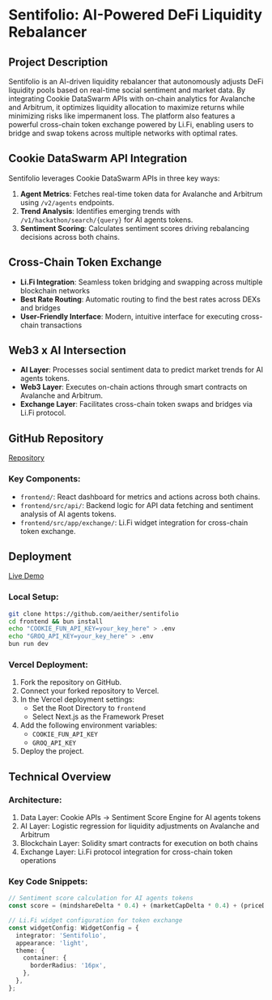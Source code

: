 # Sentifolio: AI-Powered DeFi Liquidity Rebalancer

## Project Description

Sentifolio is an AI-driven liquidity rebalancer that autonomously adjusts DeFi liquidity pools based on real-time social sentiment and market data. By integrating Cookie DataSwarm APIs with on-chain analytics for Avalanche and Arbitrum, it optimizes liquidity allocation to maximize returns while minimizing risks like impermanent loss. The platform also features a powerful cross-chain token exchange powered by Li.Fi, enabling users to bridge and swap tokens across multiple networks with optimal rates.

## Cookie DataSwarm API Integration

Sentifolio leverages Cookie DataSwarm APIs in three key ways:

1. **Agent Metrics**: Fetches real-time token data for Avalanche and Arbitrum using `/v2/agents` endpoints.
2. **Trend Analysis**: Identifies emerging trends with `/v1/hackathon/search/{query}` for AI agents tokens.
3. **Sentiment Scoring**: Calculates sentiment scores driving rebalancing decisions across both chains.

## Cross-Chain Token Exchange

- **Li.Fi Integration**: Seamless token bridging and swapping across multiple blockchain networks
- **Best Rate Routing**: Automatic routing to find the best rates across DEXs and bridges
- **User-Friendly Interface**: Modern, intuitive interface for executing cross-chain transactions

## Web3 x AI Intersection

- **AI Layer**: Processes social sentiment data to predict market trends for AI agents tokens.
- **Web3 Layer**: Executes on-chain actions through smart contracts on Avalanche and Arbitrum.
- **Exchange Layer**: Facilitates cross-chain token swaps and bridges via Li.Fi protocol.

## GitHub Repository

 [Repository](https://github.com/aeither/sentifolio)

### Key Components:
- `frontend/`: React dashboard for metrics and actions across both chains.
- `frontend/src/api/`: Backend logic for API data fetching and sentiment analysis of AI agents tokens.
- `frontend/src/app/exchange/`: Li.Fi widget integration for cross-chain token exchange.

## Deployment

 [Live Demo](https://sentifolio.vercel.app)

### Local Setup:

```bash
git clone https://github.com/aeither/sentifolio
cd frontend && bun install
echo "COOKIE_FUN_API_KEY=your_key_here" > .env
echo "GROQ_API_KEY=your_key_here" > .env
bun run dev
```

### Vercel Deployment:

1. Fork the repository on GitHub.
2. Connect your forked repository to Vercel.
3. In the Vercel deployment settings:
   - Set the Root Directory to `frontend`
   - Select Next.js as the Framework Preset
4. Add the following environment variables:
   - `COOKIE_FUN_API_KEY`
   - `GROQ_API_KEY`
5. Deploy the project.

## Technical Overview

### Architecture:
1. Data Layer: Cookie APIs → Sentiment Score Engine for AI agents tokens
2. AI Layer: Logistic regression for liquidity adjustments on Avalanche and Arbitrum
3. Blockchain Layer: Solidity smart contracts for execution on both chains
4. Exchange Layer: Li.Fi protocol integration for cross-chain token operations

### Key Code Snippets:

```typescript
// Sentiment score calculation for AI agents tokens
const score = (mindshareDelta * 0.4) + (marketCapDelta * 0.4) + (priceDelta * 0.2);

// Li.Fi widget configuration for token exchange
const widgetConfig: WidgetConfig = {
  integrator: 'Sentifolio',
  appearance: 'light',
  theme: {
    container: {
      borderRadius: '16px',
    },
  },
};
